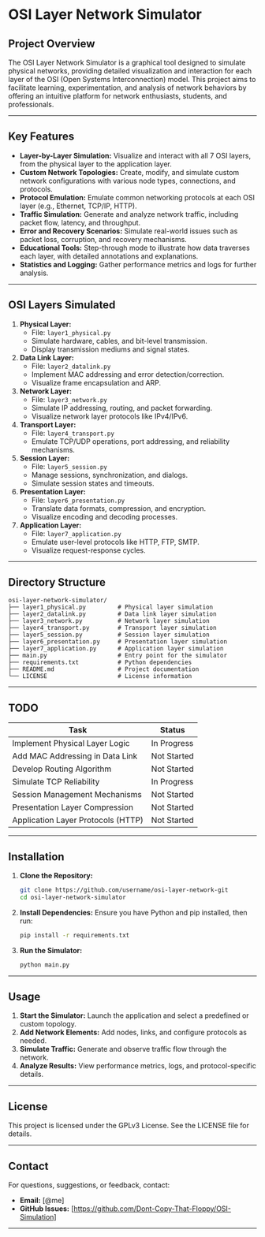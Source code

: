 # OSI Layer Network Simulator

## Project Overview
The OSI Layer Network Simulator is a graphical tool designed to simulate physical networks, providing detailed visualization and interaction for each layer of the OSI (Open Systems Interconnection) model. This project aims to facilitate learning, experimentation, and analysis of network behaviors by offering an intuitive platform for network enthusiasts, students, and professionals.

---

## Key Features

- **Layer-by-Layer Simulation:** Visualize and interact with all 7 OSI layers, from the physical layer to the application layer.
- **Custom Network Topologies:** Create, modify, and simulate custom network configurations with various node types, connections, and protocols.
- **Protocol Emulation:** Emulate common networking protocols at each OSI layer (e.g., Ethernet, TCP/IP, HTTP).
- **Traffic Simulation:** Generate and analyze network traffic, including packet flow, latency, and throughput.
- **Error and Recovery Scenarios:** Simulate real-world issues such as packet loss, corruption, and recovery mechanisms.
- **Educational Tools:** Step-through mode to illustrate how data traverses each layer, with detailed annotations and explanations.
- **Statistics and Logging:** Gather performance metrics and logs for further analysis.

---

## OSI Layers Simulated

1. **Physical Layer:**
   - File: `layer1_physical.py`
   - Simulate hardware, cables, and bit-level transmission.
   - Display transmission mediums and signal states.
2. **Data Link Layer:**
   - File: `layer2_datalink.py`
   - Implement MAC addressing and error detection/correction.
   - Visualize frame encapsulation and ARP.
3. **Network Layer:**
   - File: `layer3_network.py`
   - Simulate IP addressing, routing, and packet forwarding.
   - Visualize network layer protocols like IPv4/IPv6.
4. **Transport Layer:**
   - File: `layer4_transport.py`
   - Emulate TCP/UDP operations, port addressing, and reliability mechanisms.
5. **Session Layer:**
   - File: `layer5_session.py`
   - Manage sessions, synchronization, and dialogs.
   - Simulate session states and timeouts.
6. **Presentation Layer:**
   - File: `layer6_presentation.py`
   - Translate data formats, compression, and encryption.
   - Visualize encoding and decoding processes.
7. **Application Layer:**
   - File: `layer7_application.py`
   - Emulate user-level protocols like HTTP, FTP, SMTP.
   - Visualize request-response cycles.

---

## Directory Structure

```plaintext
osi-layer-network-simulator/
├── layer1_physical.py         # Physical layer simulation
├── layer2_datalink.py         # Data link layer simulation
├── layer3_network.py          # Network layer simulation
├── layer4_transport.py        # Transport layer simulation
├── layer5_session.py          # Session layer simulation
├── layer6_presentation.py     # Presentation layer simulation
├── layer7_application.py      # Application layer simulation
├── main.py                    # Entry point for the simulator
├── requirements.txt           # Python dependencies
├── README.md                  # Project documentation
└── LICENSE                    # License information
```

---

## TODO

| Task                               | Status      |
|------------------------------------|-------------|
| Implement Physical Layer Logic    | In Progress |
| Add MAC Addressing in Data Link   | Not Started |
| Develop Routing Algorithm         | Not Started |
| Simulate TCP Reliability          | In Progress |
| Session Management Mechanisms     | Not Started |
| Presentation Layer Compression    | Not Started |
| Application Layer Protocols (HTTP)| Not Started |

---

## Installation

1. **Clone the Repository:**
   ```bash
   git clone https://github.com/username/osi-layer-network-git
   cd osi-layer-network-simulator
   ```
2. **Install Dependencies:**
   Ensure you have Python and pip installed, then run:
   ```bash
   pip install -r requirements.txt
   ```
3. **Run the Simulator:**
   ```bash
   python main.py
   ```

---

## Usage

1. **Start the Simulator:** Launch the application and select a predefined or custom topology.
2. **Add Network Elements:** Add nodes, links, and configure protocols as needed.
3. **Simulate Traffic:** Generate and observe traffic flow through the network.
4. **Analyze Results:** View performance metrics, logs, and protocol-specific details.

---

## License

This project is licensed under the GPLv3 License. See the LICENSE file for details.

---

## Contact

For questions, suggestions, or feedback, contact:
- **Email:** [@me]
- **GitHub Issues:** [https://github.com/Dont-Copy-That-Floppy/OSI-Simulation]

---


